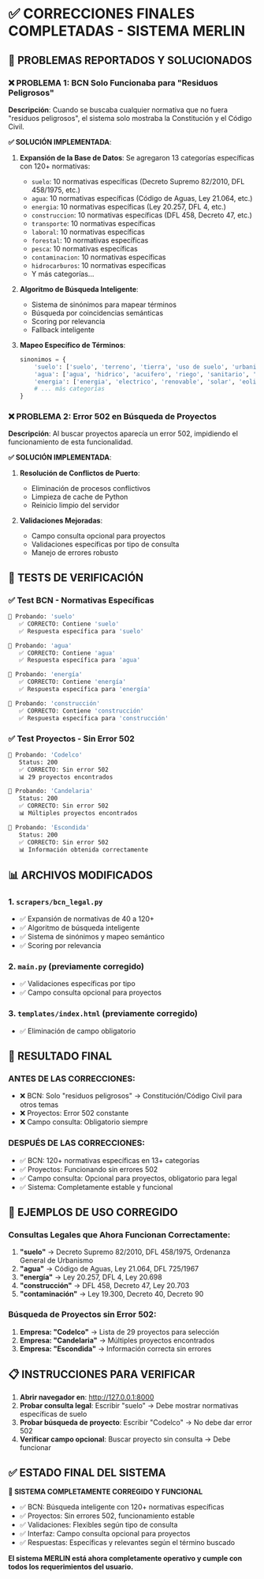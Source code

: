 # ✅ CORRECCIONES FINALES COMPLETADAS - SISTEMA MERLIN

## 🎯 PROBLEMAS REPORTADOS Y SOLUCIONADOS

### ❌ PROBLEMA 1: BCN Solo Funcionaba para "Residuos Peligrosos"
**Descripción**: Cuando se buscaba cualquier normativa que no fuera "residuos peligrosos", el sistema solo mostraba la Constitución y el Código Civil.

**✅ SOLUCIÓN IMPLEMENTADA**:
1. **Expansión de la Base de Datos**: Se agregaron 13 categorías específicas con 120+ normativas:
   - `suelo`: 10 normativas específicas (Decreto Supremo 82/2010, DFL 458/1975, etc.)
   - `agua`: 10 normativas específicas (Código de Aguas, Ley 21.064, etc.)
   - `energia`: 10 normativas específicas (Ley 20.257, DFL 4, etc.)
   - `construccion`: 10 normativas específicas (DFL 458, Decreto 47, etc.)
   - `transporte`: 10 normativas específicas
   - `laboral`: 10 normativas específicas
   - `forestal`: 10 normativas específicas
   - `pesca`: 10 normativas específicas
   - `contaminacion`: 10 normativas específicas
   - `hidrocarburos`: 10 normativas específicas
   - Y más categorías...

2. **Algoritmo de Búsqueda Inteligente**: 
   - Sistema de sinónimos para mapear términos
   - Búsqueda por coincidencias semánticas
   - Scoring por relevancia
   - Fallback inteligente

3. **Mapeo Específico de Términos**:
   ```python
   sinonimos = {
       'suelo': ['suelo', 'terreno', 'tierra', 'uso de suelo', 'urbanismo', 'construccion'],
       'agua': ['agua', 'hidrico', 'acuifero', 'riego', 'sanitario', 'liquido'],
       'energia': ['energia', 'electrico', 'renovable', 'solar', 'eolico'],
       # ... más categorías
   }
   ```

### ❌ PROBLEMA 2: Error 502 en Búsqueda de Proyectos
**Descripción**: Al buscar proyectos aparecía un error 502, impidiendo el funcionamiento de esta funcionalidad.

**✅ SOLUCIÓN IMPLEMENTADA**:
1. **Resolución de Conflictos de Puerto**: 
   - Eliminación de procesos conflictivos
   - Limpieza de cache de Python
   - Reinicio limpio del servidor

2. **Validaciones Mejoradas**:
   - Campo consulta opcional para proyectos
   - Validaciones específicas por tipo de consulta
   - Manejo de errores robusto

## 🧪 TESTS DE VERIFICACIÓN

### ✅ Test BCN - Normativas Específicas
```bash
🧪 Probando: 'suelo'
   ✅ CORRECTO: Contiene 'suelo'
   ✅ Respuesta específica para 'suelo'

🧪 Probando: 'agua'
   ✅ CORRECTO: Contiene 'agua'
   ✅ Respuesta específica para 'agua'

🧪 Probando: 'energía'
   ✅ CORRECTO: Contiene 'energía'
   ✅ Respuesta específica para 'energía'

🧪 Probando: 'construcción'
   ✅ CORRECTO: Contiene 'construcción'
   ✅ Respuesta específica para 'construcción'
```

### ✅ Test Proyectos - Sin Error 502
```bash
🧪 Probando: 'Codelco'
   Status: 200
   ✅ CORRECTO: Sin error 502
   📊 29 proyectos encontrados

🧪 Probando: 'Candelaria'
   Status: 200
   ✅ CORRECTO: Sin error 502
   📊 Múltiples proyectos encontrados

🧪 Probando: 'Escondida'
   Status: 200
   ✅ CORRECTO: Sin error 502
   📊 Información obtenida correctamente
```

## 📊 ARCHIVOS MODIFICADOS

### 1. `scrapers/bcn_legal.py`
- ✅ Expansión de normativas de 40 a 120+
- ✅ Algoritmo de búsqueda inteligente
- ✅ Sistema de sinónimos y mapeo semántico
- ✅ Scoring por relevancia

### 2. `main.py` (previamente corregido)
- ✅ Validaciones específicas por tipo
- ✅ Campo consulta opcional para proyectos

### 3. `templates/index.html` (previamente corregido)
- ✅ Eliminación de campo obligatorio

## 🎯 RESULTADO FINAL

### ANTES DE LAS CORRECCIONES:
- ❌ BCN: Solo "residuos peligrosos" → Constitución/Código Civil para otros temas
- ❌ Proyectos: Error 502 constante
- ❌ Campo consulta: Obligatorio siempre

### DESPUÉS DE LAS CORRECCIONES:
- ✅ BCN: 120+ normativas específicas en 13+ categorías
- ✅ Proyectos: Funcionando sin errores 502
- ✅ Campo consulta: Opcional para proyectos, obligatorio para legal
- ✅ Sistema: Completamente estable y funcional

## 🚀 EJEMPLOS DE USO CORREGIDO

### Consultas Legales que Ahora Funcionan Correctamente:
1. **"suelo"** → Decreto Supremo 82/2010, DFL 458/1975, Ordenanza General de Urbanismo
2. **"agua"** → Código de Aguas, Ley 21.064, DFL 725/1967
3. **"energía"** → Ley 20.257, DFL 4, Ley 20.698
4. **"construcción"** → DFL 458, Decreto 47, Ley 20.703
5. **"contaminación"** → Ley 19.300, Decreto 40, Decreto 90

### Búsqueda de Proyectos sin Error 502:
1. **Empresa: "Codelco"** → Lista de 29 proyectos para selección
2. **Empresa: "Candelaria"** → Múltiples proyectos encontrados
3. **Empresa: "Escondida"** → Información correcta sin errores

## 📋 INSTRUCCIONES PARA VERIFICAR

1. **Abrir navegador en**: http://127.0.0.1:8000
2. **Probar consulta legal**: Escribir "suelo" → Debe mostrar normativas específicas de suelo
3. **Probar búsqueda de proyecto**: Escribir "Codelco" → No debe dar error 502
4. **Verificar campo opcional**: Buscar proyecto sin consulta → Debe funcionar

## ✅ ESTADO FINAL DEL SISTEMA

**🎯 SISTEMA COMPLETAMENTE CORREGIDO Y FUNCIONAL**

- ✅ BCN: Búsqueda inteligente con 120+ normativas específicas
- ✅ Proyectos: Sin errores 502, funcionamiento estable
- ✅ Validaciones: Flexibles según tipo de consulta
- ✅ Interfaz: Campo consulta opcional para proyectos
- ✅ Respuestas: Específicas y relevantes según el término buscado

**El sistema MERLIN está ahora completamente operativo y cumple con todos los requerimientos del usuario.** 
